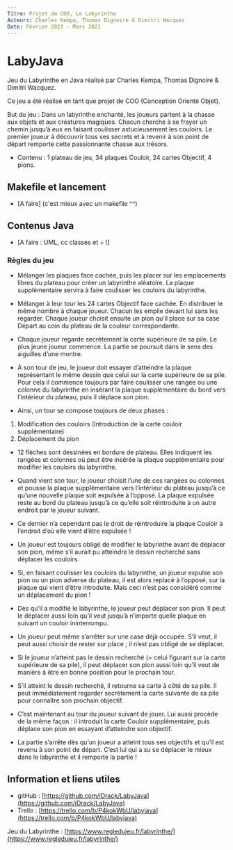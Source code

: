 ```yaml
---
Titre: Projet de COO, Le Labyrinthe
Auteurs: Charles Kempa, Thomas Dignoire & Dimitri Wacquez
Date: Février 2021 - Mars 2021
---
```

# LabyJava

Jeu du Labyrinthe en Java réalisé par Charles Kempa, Thomas Dignoire & Dimitri Wacquez.

Ce jeu a été réalisé en tant que projet de COO (Conception Orienté Objet).

But du jeu : Dans un labyrinthe enchanté, les joueurs partent à la chasse aux objets et aux créatures magiques. Chacun cherche
à se frayer un chemin jusqu’à eux en faisant coulisser astucieusement les couloirs. Le premier joueur à découvrir tous ses secrets
et à revenir à son point de départ remporte cette passionnante chasse aux trésors.

* Contenu : 1 plateau de jeu, 34 plaques Couloir, 24 cartes Objectif, 4 pions.

## Makefile et lancement

* [A faire] (c'est mieux avec un makefile ^^)

## Contenus Java

* [A faire : UML, cc classes et + !]

### Règles du jeu

* Mélanger les plaques face cachée, puis les placer sur les emplacements libres du plateau pour créer un labyrinthe aléatoire. La
plaque supplémentaire servira à faire coulisser les couloirs du labyrinthe. 

* Mélanger à leur tour les 24 cartes Objectif face cachée.
En distribuer le même nombre à chaque joueur. Chacun les empile devant lui sans les regarder. Chaque joueur choisit ensuite
un pion qu’il place sur sa case Départ au coin du plateau de la couleur correspondante.

* Chaque joueur regarde secrètement la carte supérieure de sa pile. Le plus jeune joueur commence. La partie se poursuit dans le
sens des aiguilles d’une montre.

* À son tour de jeu, le joueur doit essayer d’atteindre la plaque représentant le même dessin que celui sur la carte supérieure
de sa pile. Pour cela il commence toujours par faire coulisser une rangée ou une colonne du labyrinthe en insérant la plaque
supplémentaire du bord vers l’intérieur du plateau, puis il déplace son pion.

* Ainsi, un tour se compose toujours de deux phases :
1. Modification des couloirs (Introduction de la carte couloir supplémentaire)
2. Déplacement du pion

* 12 flèches sont dessinées en bordure de plateau. Elles indiquent les rangées et colonnes où peut être insérée la plaque
supplémentaire pour modifier les couloirs du labyrinthe.

* Quand vient son tour, le joueur choisit l’une de ces rangées ou colonnes et pousse la plaque supplémentaire vers l’intérieur
du plateau jusqu’à ce qu’une nouvelle plaque soit expulsée à l’opposé. La plaque expulsée reste au bord du plateau jusqu’à
ce qu’elle soit réintroduite à un autre endroit par le joueur suivant.

* Ce dernier n’a cependant pas le droit de réintroduire la plaque Couloir à l’endroit d’où elle vient d’être expulsée !

* Un joueur est toujours obligé de modifier le labyrinthe avant de déplacer son pion, même s’il aurait pu atteindre le dessin
recherché sans déplacer les couloirs.

* Si, en faisant coulisser les couloirs du labyrinthe, un joueur expulse son pion ou un pion adverse du plateau, il est alors replacé
à l’opposé, sur la plaque qui vient d’être introduite. Mais ceci n’est pas considéré comme un déplacement du pion !

* Dès qu’il a modifié le labyrinthe, le joueur peut déplacer son pion. Il peut le déplacer aussi loin qu’il veut jusqu’à n’importe
quelle plaque en suivant un couloir ininterrompu.

* Un joueur peut même s’arrêter sur une case déjà occupée. S’il veut, il peut aussi choisir de rester sur place ; il n’est pas
obligé de se déplacer.

* Si le joueur n’atteint pas le dessin recherché (= celui figurant sur la carte supérieure de sa pile), il peut déplacer son pion
aussi loin qu’il veut de manière à être en bonne position pour le prochain tour.

* S’il atteint le dessin recherché, il retourne sa carte à côté de sa pile. Il peut immédiatement regarder secrètement la carte suivante
de sa pile pour connaître son prochain objectif.

* C’est maintenant au tour du joueur suivant de jouer. Lui aussi procède de la même façon : il introduit la carte Couloir
supplémentaire, puis déplace son pion en essayant d’atteindre son objectif.

* La partie s’arrête dès qu’un joueur a atteint tous ses objectifs et qu’il est revenu à son point de départ. C’est lui qui a su se
déplacer le mieux dans le labyrinthe et il remporte la partie !

## Information et liens utiles

* gitHub : [https://github.com/iDrack/LabyJava](https://github.com/iDrack/LabyJava)
* Trello : [https://trello.com/b/P4kokWbU/labyjava](https://trello.com/b/P4kokWbU/labyjava)

Jeu du Labyrinthe : [https://www.regledujeu.fr/labyrinthe/](https://www.regledujeu.fr/labyrinthe/)